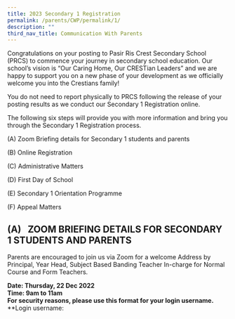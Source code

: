 ```yaml
---
title: 2023 Secondary 1 Registration
permalink: /parents/CWP/permalink/1/
description: ""
third_nav_title: Communication With Parents
---
```

Congratulations on your posting to Pasir Ris Crest Secondary School (PRCS) to commence your journey in secondary school education. Our school’s vision is “Our Caring Home, Our CRESTian Leaders” and we are happy to support you on a new phase of your development as we officially welcome you into the Crestians family!

You do not need to report physically to PRCS following the release of your posting results as we conduct our Secondary 1 Registration online.

The following six steps will provide you with more information and bring you through the Secondary 1 Registration process.

(A)&nbsp;Zoom Briefing details for Secondary 1 students and parents

(B)&nbsp;Online Registration

(C)&nbsp;Administrative Matters

(D)&nbsp;First Day of School

(E)&nbsp;Secondary 1 Orientation Programme

(F) Appeal Matters

  

(A)&nbsp;&nbsp; ZOOM BRIEFING DETAILS FOR SECONDARY 1 STUDENTS AND PARENTS
----------------------------------------------------------------

Parents are encouraged to join us via Zoom for a&nbsp;welcome Address by Principal, Year Head, Subject Based Banding Teacher In-charge for Normal Course and Form Teachers.

**Date: Thursday, 22 Dec 2022**<br>
**Time: 9am to 11am**&nbsp;<br>
**For security reasons, please use this format for your login username.**<br>
**Login username:
